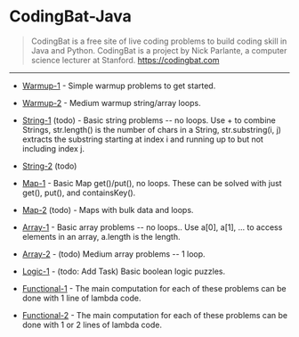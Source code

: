# CodingBat-Java

> CodingBat is a free site of live coding problems to build coding skill in Java and Python. CodingBat is a project by Nick Parlante, a computer science lecturer at Stanford. https://codingbat.com

___

* [Warmup-1](https://github.com/sergius-la/CodingBat-Java/blob/master/src/main/java/WarmupOne.java) - Simple warmup problems to get started.
* [Warmup-2](https://github.com/sergius-la/CodingBat-Java/blob/master/src/main/java/WarmupTwo.java) - Medium warmup string/array loops.

* [String-1](https://github.com/sergius-la/CodingBat-Java/blob/master/src/main/java/StringOne.java) (todo) - Basic string problems -- no loops. Use + to combine Strings, str.length() is the number of chars in a String, str.substring(i, j) extracts the substring starting at index i and running up to but not including index j.

* [String-2](https://codingbat.com/java/String-2) (todo) 

* [Map-1](https://github.com/sergius-la/CodingBat-Java/blob/master/src/main/java/MapOne.java) - Basic Map get()/put(), no loops. These can be solved with just get(), put(), and containsKey().

* [Map-2](https://codingbat.com/java/Map-2) (todo) -  Maps with bulk data and loops.

* [Array-1](https://github.com/sergius-la/CodingBat-Java/blob/master/src/main/java/ArrayOne.java) - Basic array problems -- no loops.. Use a[0], a[1], ... to access elements in an array, a.length is the length.

* [Array-2](https://github.com/sergius-la/CodingBat-Java/blob/master/src/main/java/ArrayTwo.java) - (todo) Medium array problems -- 1 loop.

* [Logic-1](https://github.com/sergius-la/CodingBat-Java/blob/master/src/main/java/LogicOne.java) - (todo: Add Task) Basic boolean logic puzzles.

* [Functional-1](https://github.com/sergius-la/CodingBat-Java/blob/master/src/main/java/FunctionalOne.java) - The main computation for each of these problems can be done with 1 line of lambda code.

* [Functional-2](https://github.com/sergius-la/CodingBat-Java/blob/master/src/main/java/FunctionalTwo.java) - The main computation for each of these problems can be done with 1 or 2 lines of lambda code.